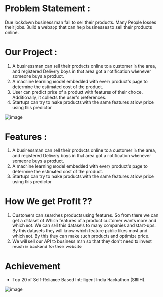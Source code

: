 # Problem Statement :

Due lockdown business man fail to sell their products. Many People losses their jobs. Build a webapp that can help businesses to sell their products online.

# Our Project :

1. A businessman can sell their products online to a customer in the area, and registered Delivery boys in that area got a notification whenever someone buys a product.
2. A machine learning model embedded with every product's page to determine the estimated cost of the product.
3. User can predict price of a product with features of their choice. Additionally, it collects the user's preferences.
4. Startups can try to make products with the same features at low price using this predictor

![image](https://user-images.githubusercontent.com/55041104/191562282-0a5bfd2d-436e-4681-9a12-5e6c90397684.png)


# Features :

1. A businessman can sell their products online to a customer in the area, and registered Delivery boys in that area got a notification whenever someone buys a product.
2. A machine learning model embedded with every product's page to determine the estimated cost of the product.
3. Startups can try to make products with the same features at low price using this predictor

# How We get Profit ??

1. Customers can searches products using features. So from there we can get a dataset of Which features of a product customer wants more and which not. We can sell this datasets to many companies and start-ups. By this datasets they will know which feature public likes most and which not. By this they can make such products and optimize price.
2. We will sell our API to business man so that they don't need to invest much in backend for their website.

# Achievement

* Top 20 of Self-Reliance Based Intelligent India Hackathon (SRIIH).

![image](https://user-images.githubusercontent.com/55041104/191565386-bd551016-3888-4756-93e2-6159beac2af3.png)

